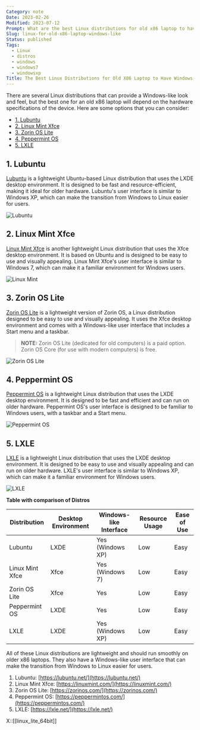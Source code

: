 ```yaml
---
Category: note
Date: 2023-02-26
Modified: 2023-07-12
Prompt: What are the best Linux distributions for old x86 laptop to have windows-like look and feel?
Slug: linux-for-old-x86-laptop-windows-like
Status: published
Tags:
  - Linux
  - distros
  - windows
  - windows7
  - windowsxp
Title: The Best Linux Distributions for Old X86 Laptop to Have Windows-Like Look and Feel.
---
```


There are several Linux distributions that can provide a Windows-like look and feel, but the best one for an old x86 laptop will depend on the hardware specifications of the device. Here are some options that you can consider:

<!-- MarkdownTOC levels="2,3" autolink="true" autoanchor="true" -->

- [1.  Lubuntu](#1-lubuntu)
- [2.  Linux Mint Xfce](#2-linux-mint-xfce)
- [3.  Zorin OS Lite](#3-zorin-os-lite)
- [4.  Peppermint OS](#4-peppermint-os)
- [5.  LXLE](#5-lxle)

<!-- /MarkdownTOC -->

<a id="1-lubuntu"></a>

## 1.  Lubuntu

[Lubuntu](https://lubuntu.net/) is a lightweight Ubuntu-based Linux distribution that uses the LXDE desktop environment. It is designed to be fast and resource-efficient, making it ideal for older hardware. Lubuntu's user interface is similar to Windows XP, which can make the transition from Windows to Linux easier for users.

![Lubuntu](https://lubuntu.net/wp-content/uploads/2017/12/shot_accessories-1024x819-1024x819.png)

<a id="2-linux-mint-xfce"></a>

## 2.  Linux Mint Xfce

[Linux Mint Xfce](https://linuxmint.com/) is another lightweight Linux distribution that uses the Xfce desktop environment. It is based on Ubuntu and is designed to be easy to use and visually appealing. Linux Mint Xfce's user interface is similar to Windows 7, which can make it a familiar environment for Windows users.

![Linux Mint](https://linuxmint.com/web/img/screenshots/c9.jpg)

<a id="3-zorin-os-lite"></a>

## 3.  Zorin OS Lite

[Zorin OS Lite](https://zorinos.com/) is a lightweight version of Zorin OS, a Linux distribution designed to be easy to use and visually appealing. It uses the Xfce desktop environment and comes with a Windows-like user interface that includes a Start menu and a taskbar.

> **NOTE:** Zorin OS Lite (dedicated for old computers) is a paid option. Zorin OS Core (for use with modern computers) is free.

![Zorin OS Lite](https://assets.zorincdn.com/zorin.com/images/computer-mockups/old-computer/desktop.webp)
<a id="4-peppermint-os"></a>

## 4.  Peppermint OS

[Peppermint OS](https://peppermintos.com/) is a lightweight Linux distribution that uses the LXDE desktop environment. It is designed to be fast and efficient and can run on older hardware. Peppermint OS's user interface is designed to be familiar to Windows users, with a taskbar and a Start menu.

![Peppermint OS](https://peppermintos.com/wp-content/uploads/2022/02/Firefox-Stable.webp)
<a id="5-lxle"></a>

## 5.  LXLE

[LXLE](https://lxle.net/) is a lightweight Linux distribution that uses the LXDE desktop environment. It is designed to be easy to use and visually appealing and can run on older hardware. LXLE's user interface is similar to Windows XP, which can make it a familiar environment for Windows users.

![LXLE](/images/_local/LXLE_screenshoot.jpg)

**Table with comparison of Distros**

| Distribution    | Desktop Environment | Windows-like Interface | Resource Usage | Ease of Use |
| --------------- | ------------------- | ---------------------- | -------------- | ----------- |
| Lubuntu         | LXDE                | Yes (Windows XP)       | Low            | Easy        |
| Linux Mint Xfce | Xfce                | Yes (Windows 7)        | Low            | Easy        |
| Zorin OS Lite   | Xfce                | Yes                    | Low            | Easy        |
| Peppermint OS   | LXDE                | Yes                    | Low            | Easy        |
| LXLE            | LXDE                | Yes (Windows XP)       | Low            | Easy        |

All of these Linux distributions are lightweight and should run smoothly on older x86 laptops. They also have a Windows-like user interface that can make the transition from Windows to Linux easier for users.

1. Lubuntu: [https://lubuntu.net/](https://lubuntu.net/)
2. Linux Mint Xfce: [https://linuxmint.com/](https://linuxmint.com/)
3. Zorin OS Lite: [https://zorinos.com/](https://zorinos.com/)
4. Peppermint OS: [https://peppermintos.com/](https://peppermintos.com/)
5. LXLE: [https://lxle.net/](https://lxle.net/)

X::[[linux_lite_64bit]]
